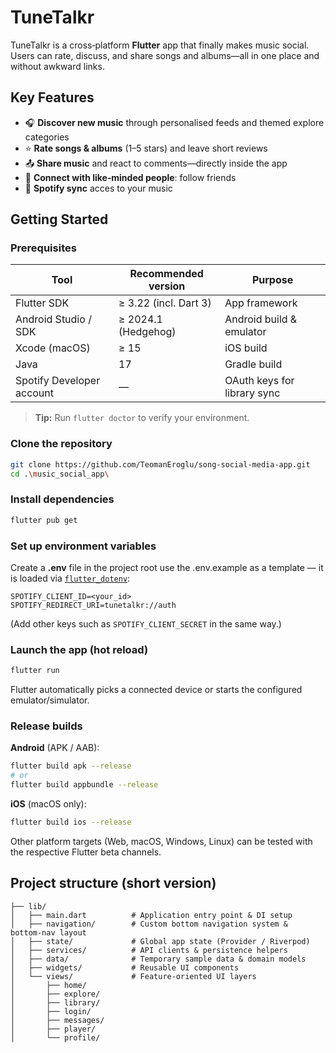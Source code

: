 # TuneTalkr

TuneTalkr is a cross‑platform **Flutter** app that finally makes music social. Users can rate, discuss, and share songs and albums—all in one place and without awkward links. 

## Key Features

* 🎧 **Discover new music** through personalised feeds and themed explore categories
* ⭐ **Rate songs & albums** (1–5 stars) and leave short reviews
* 📤 **Share music** and react to comments—directly inside the app
* 🤝 **Connect with like‑minded people**: follow friends
* 🔗 **Spotify sync** acces to your music

## Getting Started

### Prerequisites

| Tool                      | Recommended version   | Purpose                     |
| ------------------------- | --------------------- | --------------------------- |
| Flutter SDK               | ≥ 3.22 (incl. Dart 3) | App framework               |
| Android Studio / SDK      | ≥ 2024.1 (Hedgehog)   | Android build & emulator    |
| Xcode (macOS)             | ≥ 15                  | iOS build                   |
| Java                      | 17                    | Gradle build                |
| Spotify Developer account | —                     | OAuth keys for library sync |

> **Tip:** Run `flutter doctor` to verify your environment.

### Clone the repository

```bash
git clone https://github.com/TeomanEroglu/song-social-media-app.git
cd .\music_social_app\
```

### Install dependencies

```bash
flutter pub get
```

### Set up environment variables

Create a **.env** file in the project root use the .env.example as a template — it is loaded via [`flutter_dotenv`](https://pub.dev/packages/flutter_dotenv):

```
SPOTIFY_CLIENT_ID=<your_id>
SPOTIFY_REDIRECT_URI=tunetalkr://auth
```

(Add other keys such as `SPOTIFY_CLIENT_SECRET` in the same way.)

### Launch the app (hot reload)

```bash
flutter run
```

Flutter automatically picks a connected device or starts the configured emulator/simulator.

### Release builds

**Android** (APK / AAB):

```bash
flutter build apk --release
# or
flutter build appbundle --release
```

**iOS** (macOS only):

```bash
flutter build ios --release
```

Other platform targets (Web, macOS, Windows, Linux) can be tested with the respective Flutter beta channels.

## Project structure (short version)

```
├── lib/
│   ├── main.dart          # Application entry point & DI setup
│   ├── navigation/        # Custom bottom navigation system & bottom‑nav layout
│   ├── state/             # Global app state (Provider / Riverpod)
│   ├── services/          # API clients & persistence helpers
│   ├── data/              # Temporary sample data & domain models
│   ├── widgets/           # Reusable UI components
│   └── views/             # Feature‑oriented UI layers
│       ├── home/
│       ├── explore/
│       ├── library/
│       ├── login/
│       ├── messages/
│       ├── player/
│       └── profile/
```


